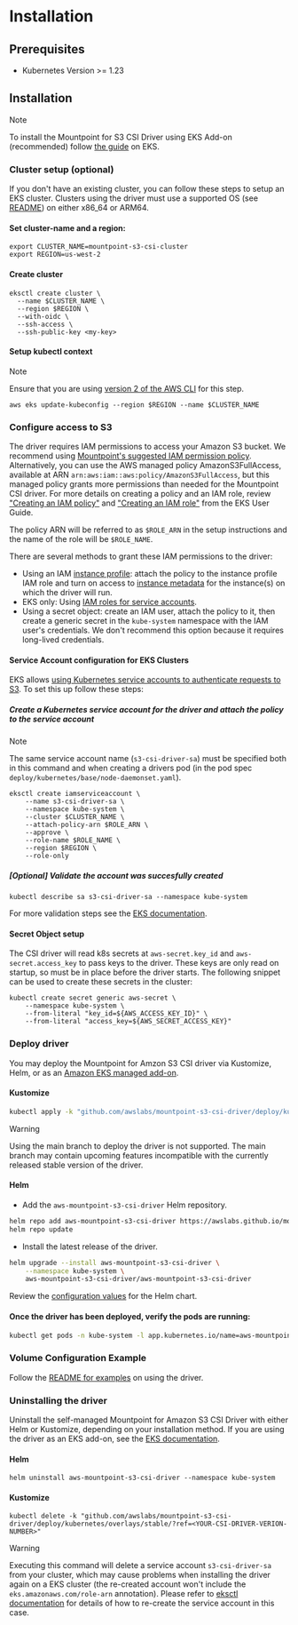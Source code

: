 # Installation

## Prerequisites

* Kubernetes Version >= 1.23

## Installation
> [!NOTE]
> To install the Mountpoint for S3 CSI Driver using EKS Add-on (recommended) follow [the guide](https://docs.aws.amazon.com/eks/latest/userguide/s3-csi.html) on EKS.

### Cluster setup (optional)
If you don't have an existing cluster, you can follow these steps to setup an EKS cluster. Clusters using the driver must use a supported OS (see [README](/README.md#distros-support-matrix)) on either x86_64 or ARM64.

#### Set cluster-name and a region:
```
export CLUSTER_NAME=mountpoint-s3-csi-cluster
export REGION=us-west-2
```

#### Create cluster

```
eksctl create cluster \
  --name $CLUSTER_NAME \
  --region $REGION \
  --with-oidc \
  --ssh-access \
  --ssh-public-key <my-key>
```

#### Setup kubectl context

> [!NOTE]
> Ensure that you are using [version 2 of the AWS CLI](https://docs.aws.amazon.com/cli/latest/userguide/getting-started-install.html) for this step.

```
aws eks update-kubeconfig --region $REGION --name $CLUSTER_NAME
```

### Configure access to S3

The driver requires IAM permissions to access your Amazon S3 bucket. We recommend using [Mountpoint's suggested IAM permission policy](https://github.com/awslabs/mountpoint-s3/blob/main/doc/CONFIGURATION.md#iam-permissions). Alternatively, you can use the AWS managed policy AmazonS3FullAccess, available at ARN `arn:aws:iam::aws:policy/AmazonS3FullAccess`, but this managed policy grants more permissions than needed for the Mountpoint CSI driver. For more details on creating a policy and an IAM role, review ["Creating an IAM policy"](https://docs.aws.amazon.com/eks/latest/userguide/s3-csi.html#s3-create-iam-policy) and ["Creating an IAM role"](https://docs.aws.amazon.com/eks/latest/userguide/s3-csi.html#s3-create-iam-role) from the EKS User Guide.

The policy ARN will be referred to as `$ROLE_ARN` in the setup instructions and the name of the role will be `$ROLE_NAME`.

There are several methods to grant these IAM permissions to the driver:

- Using an IAM [instance profile](https://docs.aws.amazon.com/IAM/latest/UserGuide/id_roles_use_switch-role-ec2_instance-profiles.html): attach the policy to the instance profile IAM role and turn on access to [instance metadata](https://docs.aws.amazon.com/AWSEC2/latest/UserGuide/ec2-instance-metadata.html) for the instance(s) on which the driver will run.
- EKS only: Using [IAM roles for service accounts](https://docs.aws.amazon.com/eks/latest/userguide/iam-roles-for-service-accounts.html).
- Using a secret object: create an IAM user, attach the policy to it, then create a generic secret in the `kube-system` namespace with the IAM user's credentials. We don't recommend this option because it requires long-lived credentials.

#### Service Account configuration for EKS Clusters

EKS allows [using Kubernetes service accounts to authenticate requests to S3](https://docs.aws.amazon.com/eks/latest/userguide/iam-roles-for-service-accounts.html). To set this up follow these steps:

##### Create a Kubernetes service account for the driver and attach the policy to the service account

> [!NOTE]
> The same service account name (`s3-csi-driver-sa`) must be specified both in this command and when creating a drivers pod (in the pod spec `deploy/kubernetes/base/node-daemonset.yaml`).

```
eksctl create iamserviceaccount \
    --name s3-csi-driver-sa \
    --namespace kube-system \
    --cluster $CLUSTER_NAME \
    --attach-policy-arn $ROLE_ARN \
    --approve \
    --role-name $ROLE_NAME \
    --region $REGION \
    --role-only
```
##### [Optional] Validate the account was succesfully created
```
kubectl describe sa s3-csi-driver-sa --namespace kube-system
```

For more validation steps see the [EKS documentation](https://docs.aws.amazon.com/eks/latest/userguide/associate-service-account-role.html).

#### Secret Object setup

The CSI driver will read k8s secrets at `aws-secret.key_id` and `aws-secret.access_key` to pass keys to the driver. These keys are only read on startup, so must be in place before the driver starts. The following snippet can be used to create these secrets in the cluster:

```
kubectl create secret generic aws-secret \
    --namespace kube-system \
    --from-literal "key_id=${AWS_ACCESS_KEY_ID}" \
    --from-literal "access_key=${AWS_SECRET_ACCESS_KEY}"
```

### Deploy driver
You may deploy the Mountpoint for Amzon S3 CSI driver via Kustomize, Helm, or as an [Amazon EKS managed add-on](https://docs.aws.amazon.com/eks/latest/userguide/eks-add-ons.html#workloads-add-ons-available-eks).

#### Kustomize
```sh
kubectl apply -k "github.com/awslabs/mountpoint-s3-csi-driver/deploy/kubernetes/overlays/stable/"
```
> [!WARNING]
> Using the main branch to deploy the driver is not supported. The main branch may contain upcoming features incompatible with the currently released stable version of the driver.

#### Helm
- Add the `aws-mountpoint-s3-csi-driver` Helm repository.
```sh
helm repo add aws-mountpoint-s3-csi-driver https://awslabs.github.io/mountpoint-s3-csi-driver
helm repo update
```

- Install the latest release of the driver.
```sh
helm upgrade --install aws-mountpoint-s3-csi-driver \
    --namespace kube-system \
    aws-mountpoint-s3-csi-driver/aws-mountpoint-s3-csi-driver
```

Review the [configuration values](https://github.com/awslabs/mountpoint-s3-csi-driver/blob/main/charts/aws-mountpoint-s3-csi-driver/values.yaml) for the Helm chart.

#### Once the driver has been deployed, verify the pods are running:
```sh
kubectl get pods -n kube-system -l app.kubernetes.io/name=aws-mountpoint-s3-csi-driver
```

### Volume Configuration Example
Follow the [README for examples](https://github.com/awslabs/mountpoint-s3-csi-driver/tree/main/examples/kubernetes/static_provisioning) on using the driver.

### Uninstalling the driver

Uninstall the self-managed Mountpoint for Amazon S3 CSI Driver with either Helm or Kustomize, depending on your installation method. If you are using the driver as an EKS add-on, see the [EKS documentation](https://docs.aws.amazon.com/eks/latest/userguide/managing-add-ons.html).

#### Helm

```
helm uninstall aws-mountpoint-s3-csi-driver --namespace kube-system
```

#### Kustomize

```
kubectl delete -k "github.com/awslabs/mountpoint-s3-csi-driver/deploy/kubernetes/overlays/stable/?ref=<YOUR-CSI-DRIVER-VERION-NUMBER>"
```

> [!WARNING]
> Executing this command will delete a service account `s3-csi-driver-sa` from your cluster, which may cause problems when installing the driver again on a EKS cluster (the re-created account won't include the `eks.amazonaws.com/role-arn` annotation). Please refer to [eksctl documentation](https://eksctl.io/usage/iamserviceaccounts/) for details of how to re-create the service account in this case.
